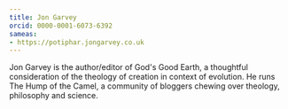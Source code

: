 ```yaml
---
title: Jon Garvey
orcid: 0000-0001-6073-6392
sameas:
- https://potiphar.jongarvey.co.uk
---
```

Jon Garvey is the author/editor of God's Good Earth, a thoughtful consideration of the theology of creation in context of evolution. He runs The Hump of the Camel, a community of bloggers chewing over theology, philosophy and science. 
